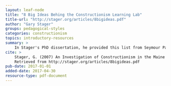 ```yaml
---
layout: leaf-node
title: "8 Big Ideas Behing the Constructionism Learning Lab"
title-url: "http://stager.org/articles/8bigideas.pdf"
author: "Gary Stager"
groups: pedagogical-styles
categories: constructionism
topics: introductory-resources
summary: >
    In Stager's PhD dissertation, he provided this list from Seymour Papert (1999)
cite: >
    Stager, G. (2007) An Investigation of Constructionism in the Maine Youth Center.
    Retrieved from http://stager.org/articles/8bigideas.pdf
pub-date: 2017-01-01
added-date: 2017-04-30
resource-type: pdf-document
---
```


